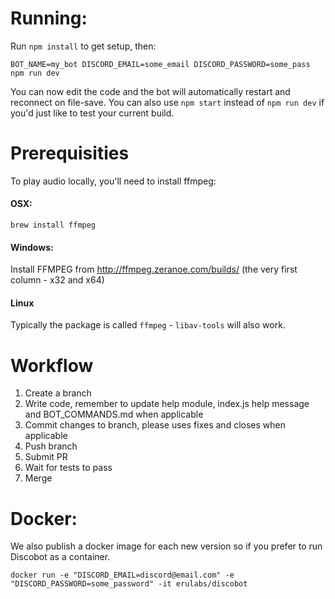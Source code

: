 # Running:
Run `npm install` to get setup, then:

`BOT_NAME=my_bot DISCORD_EMAIL=some_email DISCORD_PASSWORD=some_pass npm run dev`

You can now edit the code and the bot will automatically restart and reconnect on file-save. You can also use `npm start` instead of `npm run dev` if you'd just like to test your current build.

# Prerequisities
To play audio locally, you'll need to install ffmpeg:
#### OSX:
`brew install ffmpeg`
#### Windows:
Install FFMPEG from http://ffmpeg.zeranoe.com/builds/ (the very first column - x32 and x64)
#### Linux
Typically the package is called `ffmpeg` - `libav-tools` will also work.

# Workflow
1. Create a branch
2. Write code, remember to update help module, index.js help message and BOT_COMMANDS.md when applicable
3. Commit changes to branch, please uses fixes and closes when applicable
4. Push branch
5. Submit PR
6. Wait for tests to pass
7. Merge

# Docker:

We also publish a docker image for each new version so if you prefer to run Discobot as a container.

`docker run -e "DISCORD_EMAIL=discord@email.com" -e "DISCORD_PASSWORD=some_password" -it erulabs/discobot`
